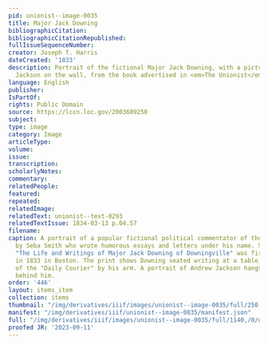```yaml
---
pid: unionist--image-0035
title: Major Jack Downing
bibliographicCitation: 
bibliographicCitationRepublished: 
fullIssueSequenceNumber: 
creator: Joseph T. Harris
dateCreated: '1833'
description: Portrait of the fictional Major Jack Downing, with a picture of Andrew
  Jackson on the wall, from the book advertised in <em>The Unionist</em>
language: English
publisher: 
IsPartOf: 
rights: Public Domain
source: https://lccn.loc.gov/2003689250
subject: 
type: image
category: Image
articleType: 
volume: 
issue: 
transcription: 
scholarlyNotes: 
commentary: 
relatedPeople: 
featured: 
repeated: 
relatedImage: 
relatedText: unionist--text-0293
relatedTextIssue: 1834-03-13 p.04.57
filename: 
caption: A portrait of a popular fictional political commentator of the 1830s, created
  by Seba Smith who wrote humorous essays and letters under his name. Smith's book
  "The Life and Writings of Major Jack Downing of Downingville" was first published
  in 1833 in Boston. The print shows Downing seated writing at a table, with a copy
  of the "Daily Courier" by his arm. A portrait of Andrew Jackson hangs on the wall
  behind him.
order: '446'
layout: items_item
collection: items
thumbnail: "/img/derivatives/iiif/images/unionist--image-0035/full/250,/0/default.jpg"
manifest: "/img/derivatives/iiif/unionist--image-0035/manifest.json"
full: "/img/derivatives/iiif/images/unionist--image-0035/full/1140,/0/default.jpg"
proofed JR: '2023-09-11'
---
```

